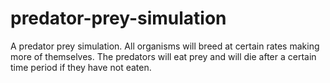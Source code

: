 # predator-prey-simulation
A predator prey simulation. All organisms will breed at certain rates making more of themselves. The predators will eat prey and will die after a certain time period if they have not eaten.
